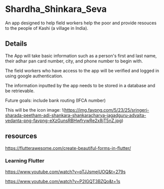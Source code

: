 # Shardha_Shinkara_Seva

An app designed to help field workers help the poor and provide resouces to the people of Kashi (a village in India). 

## Details
The App will take basic information such as a person's first and last name, their adhar pan card number, city, and phone number to begin with.

The field workers who have access to the app will be verified and logged in using google authentication. 

The information inputted by the app needs to be stored in a database and be retrievable.

Future goals: include bank routing (IFCA number)


This will be the icon image:
!(https://img.favpng.com/5/23/25/sringeri-sharada-peetham-adi-shankara-shankaracharya-jagadguru-advaita-vedanta-png-favpng-eXzGunsRBHwfrywRe2x8jT5nZ.jpg)

## resources
https://flutterawesome.com/create-beautiful-forms-in-flutter/

### Learning Flutter
https://www.youtube.com/watch?v=pTJJsmejUOQ&t=279s

https://www.youtube.com/watch?v=P2IGQT3BZQo&t=1s
